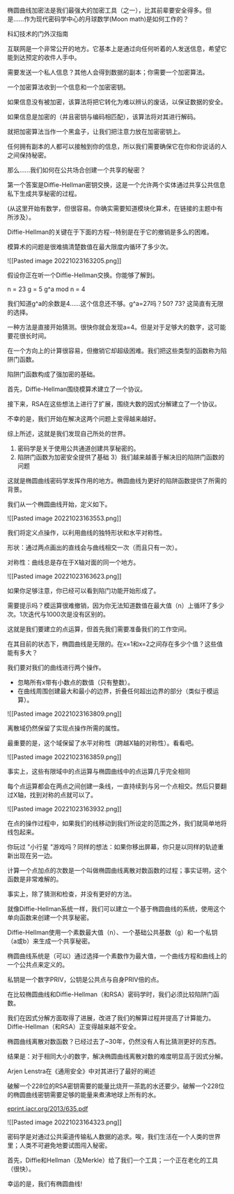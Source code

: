 椭圆曲线加密法是我们最强大的加密工具（之一），比其前辈要安全得多。但是......作为现代密码学中心的月球数学(Moon math)是如何工作的？

科幻技术的门外汉指南

互联网是一个非常公开的地方。它基本上是通过向任何听着的人发送信息，希望它能到达预定的收件人手中。

需要发送一个私人信息？其他人会得到数据的副本；你需要一个加密算法。

一个加密算法收到一个信息和一个加密密钥。

如果信息没有被加密，该算法将把它转化为难以辨认的废话，以保证数据的安全。

如果信息是加密的（并且密钥与编码相匹配），该算法将对其进行解码。

就把加密算法当作一个黑盒子，让我们把注意力放在加密密钥上。

任何拥有副本的人都可以接触到你的信息，所以我们需要确保它在你和你说话的人之间保持秘密。

那么......我们如何在公共场合创建一个共享的秘密？

第一个答案是Diffie-Hellman密钥交换，这是一个允许两个实体通过共享公共信息私下生成共享秘密的过程。

(从这里开始有数学，但很容易。你确实需要知道模块化算术，在链接的主题中有所涉及）。


Diffie-Hellman的关键在于下面的方程--特别是在于它的撤销是多么的困难。

模算术的问题是很难搞清楚数值在最大限度内循环了多少次。

![[Pasted image 20221023163205.png]]

假设你正在听一个Diffie-Hellman交换。你能够了解到。

n = 23
g = 5
g^a mod n = 4

我们知道g^a的余数是4......这个信息还不够。g^a=27吗？50? 73? 这简直有无限的选择。

一种方法是直接开始猜测。很快你就会发现a=4。但是对于足够大的数字，这可能要花很长时间。

在一个方向上的计算很容易，但撤销它却超级困难。我们把这些类型的函数称为陷阱门函数。

陷阱门函数构成了强加密的基础。

首先，Diffie-Hellman围绕模算术建立了一个协议。

接下来，RSA在这些想法上进行了扩展，围绕大数的因式分解建立了一个协议。

不幸的是，我们开始在解决这两个问题上变得越来越好。

综上所述，这就是我们发现自己所处的世界。

1) 密码学是关于使用公共通道创建共享秘密的。
2) 陷阱门函数为加密安全提供了基础
3）我们越来越善于解决旧的陷阱门函数的问题

这就是椭圆曲线密码学发挥作用的地方。椭圆曲线为更好的陷阱函数提供了所需的背景。

我们从一个椭圆曲线开始，定义如下。

![[Pasted image 20221023163553.png]]


我们将定义点操作，以利用曲线的独特形状和水平对称性。

形状：通过两点画出的直线会与曲线相交一次（而且只有一次）。

对称性：曲线总是存在于X轴对面的同一个地方。

![[Pasted image 20221023163623.png]]

 如果你足够注意，你已经可以看到陷门功能开始形成了。

需要提示吗？模运算很难撤销，因为你无法知道数值在最大值（n）上循环了多少次。1次迭代与1000次是没有区别的。

这就是我们要建立的点运算，但首先我们需要准备我们的工作空间。

在其目前的状态下，椭圆曲线是无限的。在x=1和x=2之间存在多少个值？这些值能有多大？


我们要对我们的曲线进行两个操作。

- 忽略所有x带有小数点的数值（只有整数）。
- 在曲线周围创建最大和最小的边界，折叠任何超出边界的部分（类似于模运算）。

![[Pasted image 20221023163809.png]]

离散域仍然保留了实现点操作所需的属性。

最重要的是，这个域保留了水平对称性（跨越X轴的对称性）。看看吧。

![[Pasted image 20221023163859.png]]

事实上，这些有限域中的点运算与椭圆曲线中的点运算几乎完全相同

每个点运算都会在两点之间创建一条线，一直持续到与另一个点相交。然后只要翻过X轴，找到对称的点就可以了。

![[Pasted image 20221023163932.png]]

在点的操作过程中，如果我们的线移动到我们所设定的范围之外，我们就简单地将线包起来。

你玩过 "小行星 "游戏吗？同样的想法：如果你移出屏幕，你只是以同样的轨迹重新出现在另一边。

计算一个点加点的次数是一个叫做椭圆曲线离散对数函数的过程；事实证明，这个函数是非常难解的。

事实上，除了猜测和检查，并没有更好的方法。

就像Diffie-Hellman系统一样，我们可以建立一个基于椭圆曲线的系统，使用这个单向函数来创建一个共享秘密。

Diffie-Hellman使用一个素数最大值（n）、一个基础公共基数（g）和一个私钥（a或b）来生成一个共享秘密。

椭圆曲线系统是（可以）通过选择一个素数作为最大值，一个曲线方程和曲线上的一个公共点来定义的。

私钥是一个数字PRIV，公钥是公共点与自身PRIV倍的点。

在比较椭圆曲线和Diffie-Hellman（和RSA）密码学时，我们必须比较陷阱门函数。

我们在因式分解方面取得了进展，改进了我们的解算过程并提高了计算能力。Diffie-Hellman（和RSA）正变得越来越不安全。

 椭圆曲线离散对数函数？已经过去了~30年，仍然没有人有比猜测更好的东西。

结果是：对于相同大小的数字，解决椭圆曲线离散对数的难度明显高于因式分解。

Arjen Lenstra在《通用安全》中对其进行了最好的阐述

破解一个228位的RSA密钥需要的能量比烧开一茶匙的水还要少。破解一个228位的椭圆曲线密钥需要足够的能量来煮沸地球上所有的水。

[eprint.iacr.org/2013/635.pdf](https://t.co/KCmosFDBSG)

![[Pasted image 20221023164323.png]]

 密码学是对通过公共渠道传输私人数据的追求。唉，我们生活在一个人类的世界里；人类不可避免地要试图闯入秘密。

首先，Diffie和Hellman（及Merkle）给了我们一个工具；一个正在老化的工具（很快）。

幸运的是，我们有椭圆曲线!